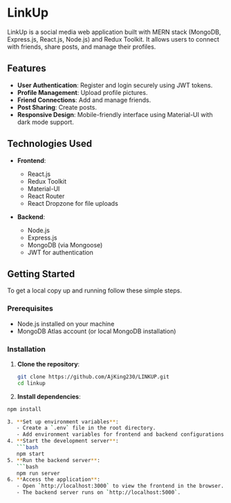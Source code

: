 # LinkUp

LinkUp is a social media web application built with MERN stack (MongoDB, Express.js, React.js, Node.js) and Redux Toolkit. It allows users to connect with friends, share posts, and manage their profiles.

## Features

- **User Authentication**: Register and login securely using JWT tokens.
- **Profile Management**: Upload profile pictures.
- **Friend Connections**: Add and manage friends.
- **Post Sharing**: Create posts.
- **Responsive Design**: Mobile-friendly interface using Material-UI with dark mode support.

## Technologies Used

- **Frontend**:
  - React.js
  - Redux Toolkit
  - Material-UI
  - React Router
  - React Dropzone for file uploads

- **Backend**:
  - Node.js
  - Express.js
  - MongoDB (via Mongoose)
  - JWT for authentication


## Getting Started

To get a local copy up and running follow these simple steps.

### Prerequisites

- Node.js installed on your machine
- MongoDB Atlas account (or local MongoDB installation)

### Installation

1. **Clone the repository**:
   ```bash
   git clone https://github.com/AjKing230/LINKUP.git
   cd linkup
2. **Install dependencies**:
```bash
npm install

3. **Set up environment variables**:
   - Create a `.env` file in the root directory.
   - Add environment variables for frontend and backend configurations.
4. **Start the development server**:
   ```bash
   npm start
5. **Run the backend server**:
   ```bash
   npm run server
6. **Access the application**:
   - Open `http://localhost:3000` to view the frontend in the browser.
   - The backend server runs on `http://localhost:5000`.
